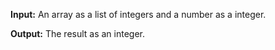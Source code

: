 **Input:** An array as a list of integers and a number as a integer. 

**Output:** The result as an integer.
